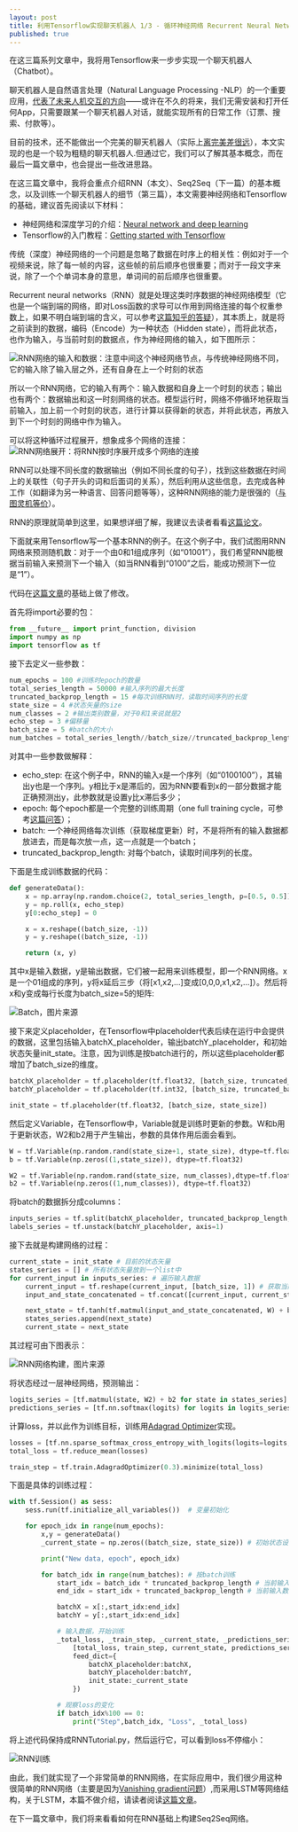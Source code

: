 ```yaml
---
layout: post
title: 利用Tensorflow实现聊天机器人 1/3 - 循环神经网络 Recurrent Neural Network
published: true
---
```


在这三篇系列文章中，我将用Tensorflow来一步步实现一个聊天机器人（Chatbot）。

聊天机器人是自然语言处理（Natural Language Processing -NLP）的一个重要应用，[代表了未来人机交互的方向](https://www.inc.com/ben-parr/7-reasons-why-everyone-in-tech-is-obsessed-with-chatbots.html)——或许在不久的将来，我们无需安装和打开任何App，只需要跟某一个聊天机器人对话，就能实现所有的日常工作（订票、搜索、付款等）。

目前的技术，还不能做出一个完美的聊天机器人（实际上[离完美差很远](https://medium.com/swlh/why-chatbots-suck-f9dad7a54d5c)），本文实现的也是一个较为粗糙的聊天机器人.但通过它，我们可以了解其基本概念，而在最后一篇文章中，也会提出一些改进思路。

在这三篇文章中，我将会重点介绍RNN（本文）、Seq2Seq（下一篇）的基本概念，以及训练一个聊天机器人的细节（第三篇），本文需要神经网络和Tensorflow的基础，建议首先阅读以下材料：
* 神经网络和深度学习的介绍：[Neural network and deep learning](http://neuralnetworksanddeeplearning.com/chap1.html)
* Tensorflow的入门教程：[Getting started with Tensorflow](https://www.tensorflow.org/get_started/)

传统（深度）神经网络的一个问题是忽略了数据在时序上的相关性：例如对于一个视频来说，除了每一帧的内容，这些帧的前后顺序也很重要；而对于一段文字来说，除了一个个单词本身的意思，单词间的前后顺序也很重要。

Recurrent neural networks（RNN）就是处理这类时序数据的神经网络模型（它也是一个端到端的网络，即对Loss函数的求导可以作用到网络连接的每个权重参数上，如果不明白端到端的含义，可以参考[这篇知乎的答疑](https://www.zhihu.com/question/51435499)），其本质上，就是将之前读到的数据，编码（Encode）为一种状态（Hidden state），而将此状态，也作为输入，与当前时刻的数据点，作为神经网络的输入，如下图所示：

![RNN网络的输入和数据：注意中间这个神经网络节点，与传统神经网络不同，它的输入除了输入层之外，还有自身在上一个时刻的状态]({{"/assets/rnn.png"|RNN网络}})

所以一个RNN网络，它的输入有两个：输入数据和自身上一个时刻的状态；输出也有两个：数据输出和这一时刻网络的状态。模型运行时，网络不停循环地获取当前输入，加上前一个时刻的状态，进行计算以获得新的状态，并将此状态，再放入到下一个时刻的网络中作为输入。

可以将这种循环过程展开，想象成多个网络的连接：
![RNN网络展开：将RNN按时序展开成多个网络的连接]({{"/assets/rnn_time.png"|RNN网络展开}})

RNN可以处理不同长度的数据输出（例如不同长度的句子），找到这些数据在时间上的关联性（句子开头的词和后面词的关系），然后利用从这些信息，去完成各种工作（如翻译为另一种语言、回答问题等等），这种RNN网络的能力是很强的（[与图灵机等价](http://people.cs.georgetown.edu/~cnewport/teaching/cosc844-spring17/pubs/nn-tm.pdf)）。

RNN的原理就简单到这里，如果想详细了解，我建议去读者看看[这篇论文](https://arxiv.org/abs/1506.00019)。

下面就来用Tensorflow写一个基本RNN的例子。在这个例子中，我们试图用RNN网络来预测随机数：对于一个由0和1组成序列（如“01001”），我们希望RNN能根据当前输入来预测下一个输入（如当RNN看到“0100”之后，能成功预测下一位是“1”）。

代码在[这篇文章](https://medium.com/@erikhallstrm/hello-world-rnn-83cd7105b767)的基础上做了修改。

首先将import必要的包：

```python
from __future__ import print_function, division
import numpy as np
import tensorflow as tf
```

接下去定义一些参数：
```python
num_epochs = 100 #训练时epoch的数量
total_series_length = 50000 #输入序列的最大长度
truncated_backprop_length = 15 #每次训练RNN时，读取时间序列的长度
state_size = 4 #状态矢量的size
num_classes = 2 #输出类别数量，对于0和1来说就是2
echo_step = 3 #偏移量
batch_size = 5 #batch的大小
num_batches = total_series_length//batch_size//truncated_backprop_length #batch的数量
```

对其中一些参数做解释：
* echo_step: 在这个例子中，RNN的输入x是一个序列（如“0100100”），其输出y也是一个序列。y相比于x是滞后的，因为RNN要看到x的一部分数据才能正确预测出y，此参数就是设置y比x滞后多少；
* epoch: 每个epoch都是一个完整的训练周期（one full training cycle，可参考[这篇问答](https://stackoverflow.com/questions/31155388/meaning-of-an-epoch-in-neural-networks-training)）；
* batch: 一个神经网络每次训练（获取梯度更新）时，不是将所有的输入数据都放进去，而是每次放一点，这一点就是一个batch；
* truncated_backprop_length: 对每个batch，读取时间序列的长度。

下面是生成训练数据的代码：
```python
def generateData():
    x = np.array(np.random.choice(2, total_series_length, p=[0.5, 0.5]))
    y = np.roll(x, echo_step)
    y[0:echo_step] = 0

    x = x.reshape((batch_size, -1))
    y = y.reshape((batch_size, -1))

    return (x, y)
```
其中x是输入数据，y是输出数据，它们被一起用来训练模型，即一个RNN网络。x是一个01组成的序列，y将x延后三步（将[x1,x2,...]变成[0,0,0,x1,x2,...]）。然后将x和y变成每行长度为batch_size=5的矩阵:

![Batch，[图片来源](https://medium.com/@erikhallstrm/hello-world-rnn-83cd7105b767)]({{"/assets/batch_size.png"|batch_size}})

接下来定义placeholder，在Tensorflow中placeholder代表后续在运行中会提供的数据，这里包括输入batchX_placeholder，输出batchY_placeholder，和初始状态矢量init_state。注意，因为训练是按batch进行的，所以这些placeholder都增加了batch_size的维度。
```python
batchX_placeholder = tf.placeholder(tf.float32, [batch_size, truncated_backprop_length])
batchY_placeholder = tf.placeholder(tf.int32, [batch_size, truncated_backprop_length])

init_state = tf.placeholder(tf.float32, [batch_size, state_size])
```

然后定义Variable，在Tensorflow中，Variable就是训练时更新的参数。W和b用于更新状态，W2和b2用于产生输出，参数的具体作用后面会看到。
```python
W = tf.Variable(np.random.rand(state_size+1, state_size), dtype=tf.float32)
b = tf.Variable(np.zeros((1,state_size)), dtype=tf.float32)

W2 = tf.Variable(np.random.rand(state_size, num_classes),dtype=tf.float32)
b2 = tf.Variable(np.zeros((1,num_classes)), dtype=tf.float32)
```

将batch的数据拆分成columns：
```python
inputs_series = tf.split(batchX_placeholder, truncated_backprop_length, 1)
labels_series = tf.unstack(batchY_placeholder, axis=1)
```

接下去就是构建网络的过程：
```python
current_state = init_state # 目前的状态矢量
states_series = [] # 所有状态矢量放到一个list中
for current_input in inputs_series: # 遍历输入数据
    current_input = tf.reshape(current_input, [batch_size, 1]) # 获取当前输入
    input_and_state_concatenated = tf.concat([current_input, current_state], 1)  # 将输入和状态合，成为新的输入

    next_state = tf.tanh(tf.matmul(input_and_state_concatenated, W) + b)  #用此输入生成新的状态
    states_series.append(next_state)
    current_state = next_state
```
其过程可由下图表示：

![RNN网络构建，[图片来源](https://medium.com/@erikhallstrm/hello-world-rnn-83cd7105b767)]({{"/assets/rnn_network.png"|rnn_network}})


将状态经过一层神经网络，预测输出：
```python
logits_series = [tf.matmul(state, W2) + b2 for state in states_series] 
predictions_series = [tf.nn.softmax(logits) for logits in logits_series] #利用softmax预测输出
```

计算loss，并以此作为训练目标，训练用[Adagrad Optimizer](http://cs.stanford.edu/~ppasupat/a9online/uploads/proximal_notes.pdf)实现。
```python
losses = [tf.nn.sparse_softmax_cross_entropy_with_logits(logits=logits, labels=labels) for logits, labels in zip(logits_series,labels_series)]
total_loss = tf.reduce_mean(losses)

train_step = tf.train.AdagradOptimizer(0.3).minimize(total_loss)
```

下面是具体的训练过程：
```python
with tf.Session() as sess:
    sess.run(tf.initialize_all_variables())  # 变量初始化

    for epoch_idx in range(num_epochs):
        x,y = generateData()
        _current_state = np.zeros((batch_size, state_size)) # 初始状态设置为0

        print("New data, epoch", epoch_idx)

        for batch_idx in range(num_batches): # 按batch训练
            start_idx = batch_idx * truncated_backprop_length # 当前输入数据的起点
            end_idx = start_idx + truncated_backprop_length # 当前输入数据的重点

            batchX = x[:,start_idx:end_idx]
            batchY = y[:,start_idx:end_idx]

            # 输入数据，开始训练
            _total_loss, _train_step, _current_state, _predictions_series = sess.run(
                [total_loss, train_step, current_state, predictions_series],
                feed_dict={
                    batchX_placeholder:batchX,
                    batchY_placeholder:batchY,
                    init_state:_current_state
                })

            # 观察loss的变化
            if batch_idx%100 == 0:
                print("Step",batch_idx, "Loss", _total_loss)
```
将上述代码保持成RNNTutorial.py，然后运行它，可以看到loss不停缩小：

![RNN训练]({{"/assets/rnn_training_output.png"|rnn_training_output}})

由此，我们就实现了一个非常简单的RNN网络，在实际应用中，我们很少用这种很简单的RNN网络（主要是因为[Vanishing gradient问题](http://neuralnetworksanddeeplearning.com/chap5.html)）,而采用LSTM等网络结构，关于LSTM，本篇不做介绍，请读者阅读[这篇文章](http://colah.github.io/posts/2015-08-Understanding-LSTMs/)。

在下一篇文章中，我们将来看看如何在RNN基础上构建Seq2Seq网络。



